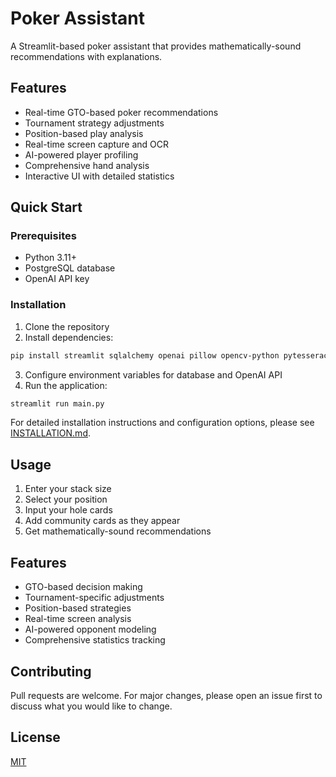 # Poker Assistant

A Streamlit-based poker assistant that provides mathematically-sound recommendations with explanations.

## Features
- Real-time GTO-based poker recommendations
- Tournament strategy adjustments
- Position-based play analysis
- Real-time screen capture and OCR
- AI-powered player profiling
- Comprehensive hand analysis
- Interactive UI with detailed statistics

## Quick Start

### Prerequisites
- Python 3.11+
- PostgreSQL database
- OpenAI API key

### Installation
1. Clone the repository
2. Install dependencies:
```bash
pip install streamlit sqlalchemy openai pillow opencv-python pytesseract numpy
```
3. Configure environment variables for database and OpenAI API
4. Run the application:
```bash
streamlit run main.py
```

For detailed installation instructions and configuration options, please see [INSTALLATION.md](INSTALLATION.md).

## Usage
1. Enter your stack size
2. Select your position
3. Input your hole cards
4. Add community cards as they appear
5. Get mathematically-sound recommendations

## Features
- GTO-based decision making
- Tournament-specific adjustments
- Position-based strategies
- Real-time screen analysis
- AI-powered opponent modeling
- Comprehensive statistics tracking

## Contributing
Pull requests are welcome. For major changes, please open an issue first to discuss what you would like to change.

## License
[MIT](https://choosealicense.com/licenses/mit/)
